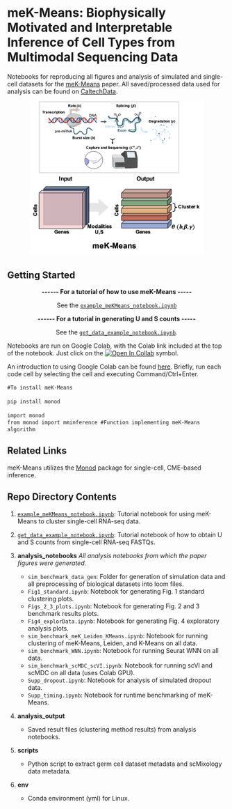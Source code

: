 # meK-Means: Biophysically Motivated and Interpretable Inference of Cell Types from Multimodal Sequencing Data

Notebooks for reproducing all figures and analysis of simulated and single-cell datasets for the [meK-Means](https://www.biorxiv.org/content/10.1101/2023.09.17.558131v2.full.pdf) paper. All saved/processed data used for analysis can be found on [CaltechData](https://data.caltech.edu/search?q=meK-Means%20AND%20tara%20chari&f=resource_type%3Adataset&l=list&p=1&s=10&sort=bestmatch).

<div align="center"><img src="https://github.com/pachterlab/CGP_2023/blob/main/meK_pic.png" width="400"/></div>

## Getting Started
<div align="center">
   
<b>------ For a tutorial of how to use meK-Means -----</b>

See the [`example_meKMeans_notebook.ipynb`](https://github.com/tarachari3/CGP_2023/blob/main/example_meKMeans_notebook.ipynb)

</div>


<div align="center">
   
<b>------ For a tutorial in generating U and S counts -----</b>
   
See the [`get_data_example_notebook.ipynb`](https://github.com/tarachari3/CGP_2023/blob/main/get_data_example_notebook.ipynb).

</div>


Notebooks are run on Google Colab, with the Colab link included at the top of the notebook. Just click on the [![Open In Collab](https://colab.research.google.com/assets/colab-badge.svg)](https://colab.research.google.com) symbol.

An introduction to using Google Colab can be found [here](https://colab.research.google.com). Briefly, run each code cell by selecting the cell and executing Command/Ctrl+Enter.

```
#To install meK-Means

pip install monod

import monod
from monod import mminference #Function implementing meK-Means algorithm
```

## Related Links

meK-Means utilizes the [Monod](https://monod-examples.readthedocs.io/en/latest/) package for single-cell, CME-based inference.

## Repo Directory Contents
1) [`example_meKMeans_notebook.ipynb`](https://github.com/tarachari3/CGP_2023/blob/main/example_meKMeans_notebook.ipynb): Tutorial notebook for using meK-Means to cluster single-cell RNA-seq data.

2) [`get_data_example_notebook.ipynb`](https://github.com/tarachari3/CGP_2023/blob/main/get_data_example_notebook.ipynb): Tutorial notebook of how to obtain U and S counts from single-cell RNA-seq FASTQs.
   
3) **analysis_notebooks**
  *All analysis notebooks from which the paper figures were generated.*
  
    * `sim_benchmark_data_gen`: Folder for generation of simulation data and all preprocessing of biological datasets into loom files.
    * `Fig1_standard.ipynb`: Notebook for generating Fig. 1 standard clustering plots.
    * `Figs_2_3_plots.ipynb`: Notebook for generating Fig. 2 and 3 benchmark results plots.
    * `Fig4_explorData.ipynb`: Notebook for generating Fig. 4 exploratory analysis plots.
    * `sim_benchmark_meK_Leiden_KMeans.ipynb`: Notebook for running clustering of meK-Means, Leiden, and K-Means on all data.
    * `sim_benchmark_WNN.ipynb`: Notebook for running Seurat WNN on all data.
    * `sim_benchmark_scMDC_scVI.ipynb`: Notebook for running scVI and scMDC on all data (uses Colab GPU).
    * `Supp_dropout.ipynb`: Notebook for analysis of simulated dropout data.
    * `Supp_timing.ipynb`: Notebook for runtime benchmarking of meK-Means.


4) **analysis_output** 
    * Saved result files (clustering method results) from analysis notebooks.
  
5) **scripts** 
    * Python script to extract germ cell dataset metadata and scMixology data metadata.

6) **env**
    * Conda environment (yml) for Linux.



